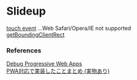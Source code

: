 # Slideup

[touch event](https://developer.mozilla.org/en-US/docs/Web/API/TouchEvent)
...Web Safari/Opera/IE not supported
<br />
[getBoundingClientRect](https://developer.mozilla.org/en-US/docs/Web/API/Element/getBoundingClientRect)
### References
[Debug Progressive Web Apps](https://developer.chrome.com/docs/devtools/progressive-web-apps/)
<br/>
[PWA対応で実装したことまとめ (実物あり)](https://qiita.com/chikara_funabashi/items/7e456100e1ceb1bf3f20)